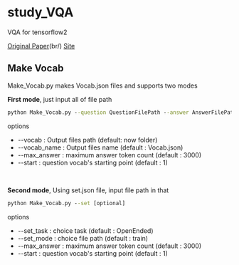 # study_VQA

VQA for tensorflow2

[Original Paper](https://arxiv.org/pdf/1505.00468.pdf)(br/)
[Site](https://visualqa.org/)

## Make Vocab

Make_Vocab.py makes Vocab.json files and supports two modes

**First mode**, just input all of file path
```cmd
python Make_Vocab.py --question QuestionFilePath --answer AnswerFilePath [optional]
```
options
- --vocab : Output files path (default: now folder)
- --vocab_name : Output files name (default : Vocab.json)
- --max_answer : maximum answer token count (default : 3000)
- --start : question vocab's starting point (default : 1)

<br/>

**Second mode**, Using set.json file, input file path in that
```cmd
python Make_Vocab.py --set [optional]
```
options
- --set_task : choice task (default : OpenEnded)
- --set_mode : choice file path (default : train)
- --max_answer : maximum answer token count (default : 3000)
- --start : question vocab's starting point (default : 1)